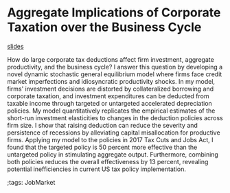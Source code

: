 # Aggregate Implications of Corporate Taxation over the Business Cycle

<!--[paper](pdf/BonusDepreciation/bonusdepreciation_paper.pdf)-->

[slides](pdf/BonusDepreciation/bonusdepreciation_slide.pdf)

How do large corporate tax deductions affect firm investment, aggregate productivity, and the business cycle?
I answer this question by developing a novel dynamic stochastic general equilibrium model where firms face credit market imperfections and idiosyncratic productivity shocks.
In my model, firms' investment decisions are distorted by collateralized borrowing and corporate taxation, and investment expenditures can be deducted from taxable income through targeted or untargeted accelerated depreciation policies.
My model quantitatively replicates the empirical estimates of the short-run investment elasticities to changes in the deduction policies across firm size.
I show that raising deduction can reduce the severity and persistence of recessions by alleviating capital misallocation for productive firms.
Applying my model to the policies in 2017 Tax Cuts and Jobs Act, I found that the targeted policy is 50 percent more effective than the untargeted policy in stimulating aggregate output.
Furthermore, combining both policies reduces the overall effectiveness by 13 percent, revealing potential inefficiencies in current US tax policy implementation.

;tags: JobMarket
